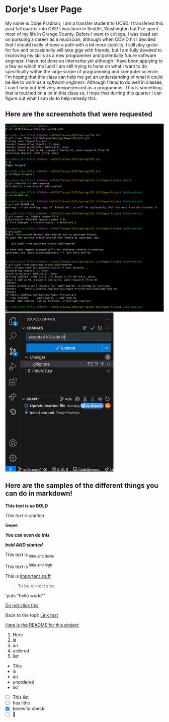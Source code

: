 # Dorje's User Page

My name is Dorjé Pradhan, I am a transfer student to UCSD. I transfered this past fall quarter into CSE! I was born in Seattle, Washington but I've spent most of my life in Orange County. Before I went to college, I was dead set on pursuing a career as a muciscian, although when COVID hit I decided that I should really choose a path with a bit more stability. I still play guitar for fun and occasionally will take gigs with friends, but I am fully devoted to improving my skills as a new programmer and potentially future software engineer. I have not done an internship yet although I have been applying to a few so which me luck! I am still trying to hone on what I want to do specifically within the large scope of pragramming and computer science. I'm hoping that this class can help me get an understanding of what it could be like to work as a *software engineer*. Although I tend to do well in classes, I can;t help but feel very inexperienced as a programmer. This is something that is touched on a lot in this class so, I hope that durring this quarter I can figure out what I can do to help remedy this. 

## Here are the screenshots that were requested
![Git commands](Screenshots/Git.png)
![VS Code info](Screenshots/VSCode.png)

## Here are the samples of the different things you can do in markdown!

**This text is so BOLD**

*This text is slanted*

~~Oops!~~

**You can even do _this_**

***bold AND slanted*** 

This text is <sub>little and down</sub>

This text is <sup>little and high</sup>

This is <ins>important stuff</ins>

>To be or not to be

'puts "hello world"' 

[Do not click this](https://www.youtube.com/watch?v=dQw4w9WgXcQ) 

Back to the top!: [Link text](#Dorje's-User-Page) 

[Here is the README for this project](README.md) 

1. Here 
2. is 
3. an 
4. ordered 
5. list

- This 
- is
- an
- unordered
- list 


- [ ] This list
- [ ] has little
- [x] boxes to check!
- [ ] :tada:
